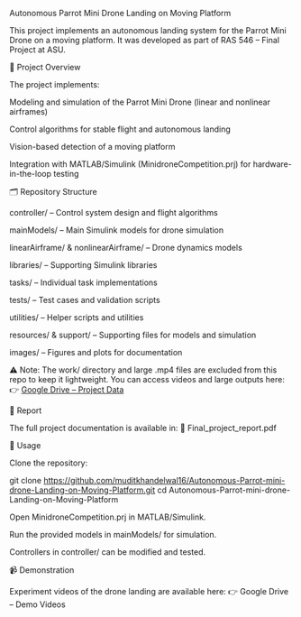 Autonomous Parrot Mini Drone Landing on Moving Platform

This project implements an autonomous landing system for the Parrot Mini Drone on a moving platform.
It was developed as part of RAS 546 – Final Project at ASU.

📂 Project Overview

The project implements:

Modeling and simulation of the Parrot Mini Drone (linear and nonlinear airframes)

Control algorithms for stable flight and autonomous landing

Vision-based detection of a moving platform

Integration with MATLAB/Simulink (MinidroneCompetition.prj) for hardware-in-the-loop testing

🗂️ Repository Structure

controller/ – Control system design and flight algorithms

mainModels/ – Main Simulink models for drone simulation

linearAirframe/ & nonlinearAirframe/ – Drone dynamics models

libraries/ – Supporting Simulink libraries

tasks/ – Individual task implementations

tests/ – Test cases and validation scripts

utilities/ – Helper scripts and utilities

resources/ & support/ – Supporting files for models and simulation

images/ – Figures and plots for documentation

⚠️ Note: The work/ directory and large .mp4 files are excluded from this repo to keep it lightweight.
You can access videos and large outputs here:
👉 [Google Drive – Project Data](https://drive.google.com/drive/folders/1oGSCVR9RqMnJyWpkW87YA1blDqMFqAFT?usp=sharing)

📄 Report

The full project documentation is available in:
📕 Final_project_report.pdf

🚀 Usage

Clone the repository:

git clone https://github.com/muditkhandelwal16/Autonomous-Parrot-mini-drone-Landing-on-Moving-Platform.git
cd Autonomous-Parrot-mini-drone-Landing-on-Moving-Platform


Open MinidroneCompetition.prj in MATLAB/Simulink.

Run the provided models in mainModels/ for simulation.

Controllers in controller/ can be modified and tested.

📹 Demonstration

Experiment videos of the drone landing are available here:
👉 Google Drive – Demo Videos
